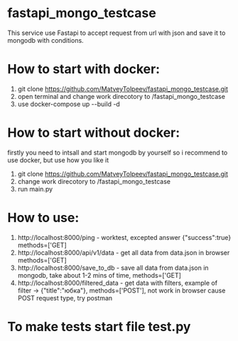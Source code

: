 # fastapi_mongo_testcase
This service use Fastapi to accept request from url with json and save it to mongodb with conditions.
# How to start with docker:
1) git clone https://github.com/MatveyTolpeev/fastapi_mongo_testcase.git
2) open terminal and change work direcotory to /fastapi_mongo_testcase
3) use docker-compose up --build -d

# How to start without docker:
firstly you need to intsall and start mongodb by yourself so i recommend to use docker, but use how you like it
1) git clone https://github.com/MatveyTolpeev/fastapi_mongo_testcase.git
2) change work direcotory to /fastapi_mongo_testcase
3) run main.py 

# How to use:
1) http://localhost:8000/ping - worktest, excepted answer {"success":true} methods=['GET]
2) http://localhost:8000/api/v1/data - get all data from data.json in browser methods=['GET]
3) http://localhost:8000/save_to_db - save all data from data.json in mongodb, take about 1-2 mins of time, methods=['GET]
4) http://localhost:8000/filtered_data - get data with filters, example of filter -> {"title":"юбка"}, methods=['POST'], not work in browser cause POST request type, try postman

# To make tests start file test.py
